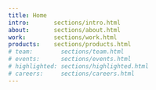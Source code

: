 ```yaml
---
title: Home
intro:       sections/intro.html
about:       sections/about.html
work:        sections/work.html
products:    sections/products.html
# team:        sections/team.html
# events:      sections/events.html
# highlighted: sections/highlighted.html
# careers:     sections/careers.html
---
```

